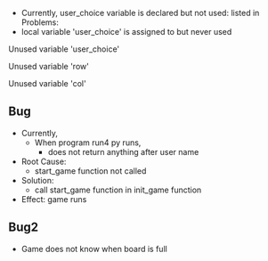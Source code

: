 - Currently, user_choice variable is declared but not used:
listed in Problems:
- local variable 'user_choice' is assigned to but never used

Unused variable 'user_choice' 

Unused variable 'row'

Unused variable 'col'

## Bug
- Currently, 
    - When program run4 py runs,
        - does not return anything after user name
- Root Cause:
    - start_game function not called
- Solution:
    - call start_game function in init_game function
- Effect: game runs

## Bug2
- Game does not know when board is full